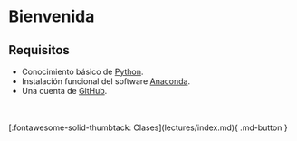 # Bienvenida



## Requisitos

* Conocimiento básico de [Python](https://realpython.com/tutorials/basics/).
* Instalación funcional del software [Anaconda](https://www.anaconda.com/download).
* Una cuenta de [GitHub](https://github.com/).

<br>
<br>
[:fontawesome-solid-thumbtack: Clases](lectures/index.md){ .md-button }